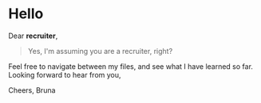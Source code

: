 # Hello

Dear **recruiter**,
>Yes, I'm assuming you are a recruiter, right?

Feel free to navigate between my files, and see what I have learned so far.
Looking forward to hear from you,

Cheers,
Bruna
